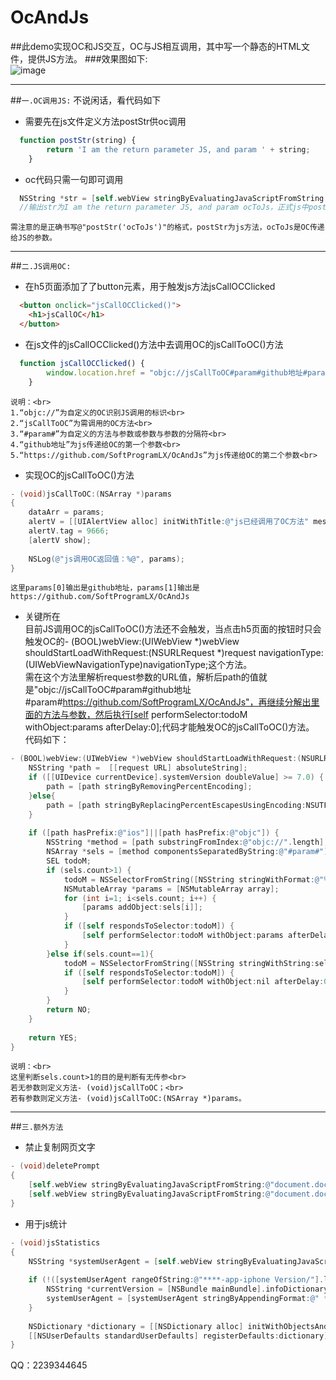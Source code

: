 # OcAndJs
##此demo实现OC和JS交互，OC与JS相互调用，其中写一个静态的HTML文件，提供JS方法。
###效果图如下:<br>
![image](https://github.com/SoftProgramLX/OcAndJs/blob/master/OcAndJs/screen.png)
<br>

-----

##`一.OC调用JS:`
  不说闲话，看代码如下
* 需要先在js文件定义方法postStr供oc调用
```javascript
  function postStr(string) {
		return 'I am the return parameter JS, and param ' + string;
	}
```
* oc代码只需一句即可调用

```objective-c
  NSString *str = [self.webView stringByEvaluatingJavaScriptFromString:@"postStr('ocToJs')"];
  //输出str为I am the return parameter JS, and param ocToJs，正式js中postStr方法的返回值。
```
	需注意的是正确书写@"postStr('ocToJs')"的格式，postStr为js方法，ocToJs是OC传递给JS的参数。

-----

##`二.JS调用OC:`
* 在h5页面添加了了button元素，用于触发js方法jsCallOCClicked
```html
  <button onclick="jsCallOCClicked()">
    <h1>jsCallOC</h1>
  </button>
```
* 在js文件的jsCallOCClicked()方法中去调用OC的jsCallToOC()方法
```javascript
  function jsCallOCClicked() {
		window.location.href = "objc://jsCallToOC#param#github地址#param#https://github.com/SoftProgramLX/OcAndJs";
	}
```
	说明：<br>
	1.“objc://”为自定义的OC识别JS调用的标识<br>
	2.“jsCallToOC”为需调用的OC方法<br>
	3.“#param#”为自定义的方法与参数或参数与参数的分隔符<br>
	4.“github地址”为js传递给OC的第一个参数<br>
	5.“https://github.com/SoftProgramLX/OcAndJs”为js传递给OC的第二个参数<br>

* 实现OC的jsCallToOC()方法

```objective-c
- (void)jsCallToOC:(NSArray *)params
{
    dataArr = params;
    alertV = [[UIAlertView alloc] initWithTitle:@"js已经调用了OC方法" message:@"查看控制台的信息，点击取消会再触发OC调用js" delegate:self cancelButtonTitle:@"取消" otherButtonTitles:@"确定", nil];
    alertV.tag = 9666;
    [alertV show];
    
    NSLog(@"js调用OC返回值：%@", params);
}
```
	这里params[0]输出是github地址，params[1]输出是https://github.com/SoftProgramLX/OcAndJs

* 关键所在<br>
	目前JS调用OC的jsCallToOC()方法还不会触发，当点击h5页面的按钮时只会触发OC的- (BOOL)webView:(UIWebView *)webView shouldStartLoadWithRequest:(NSURLRequest *)request navigationType:(UIWebViewNavigationType)navigationType;这个方法。<br>
	需在这个方法里解析request参数的URL值，解析后path的值就是"objc://jsCallToOC#param#github地址#param#https://github.com/SoftProgramLX/OcAndJs"，再继续分解出里面的方法与参数，然后执行[self performSelector:todoM withObject:params afterDelay:0];代码才能触发OC的jsCallToOC()方法。<br>
代码如下：<br>

```objective-c
- (BOOL)webView:(UIWebView *)webView shouldStartLoadWithRequest:(NSURLRequest *)request navigationType:(UIWebViewNavigationType)navigationType{
    NSString *path =  [[request URL] absoluteString];
    if ([[UIDevice currentDevice].systemVersion doubleValue] >= 7.0) {
        path = [path stringByRemovingPercentEncoding];
    }else{
        path = [path stringByReplacingPercentEscapesUsingEncoding:NSUTF8StringEncoding];
    }
    
    if ([path hasPrefix:@"ios"]||[path hasPrefix:@"objc"]) {
        NSString *method = [path substringFromIndex:@"objc://".length];
        NSArray *sels = [method componentsSeparatedByString:@"#param#"];
        SEL todoM;
        if (sels.count>1) {
            todoM = NSSelectorFromString([NSString stringWithFormat:@"%@:",sels[0]]);
            NSMutableArray *params = [NSMutableArray array];
            for (int i=1; i<sels.count; i++) {
                [params addObject:sels[i]];
            }
            if ([self respondsToSelector:todoM]) {
                [self performSelector:todoM withObject:params afterDelay:0];
            }
        }else if(sels.count==1){
            todoM = NSSelectorFromString([NSString stringWithString:sels[0]]);
            if ([self respondsToSelector:todoM]) {
                [self performSelector:todoM withObject:nil afterDelay:0];
            }
        }
        return NO;
    }
    
    return YES;
}
```
	说明：<br>
	这里判断sels.count>1的目的是判断有无传参<br>
	若无参数则定义方法- (void)jsCallToOC；<br>
	若有参数则定义方法- (void)jsCallToOC:(NSArray *)params。

-----

##`三.额外方法`
* 禁止复制网页文字

```objective-c
- (void)deletePrompt
{
    [self.webView stringByEvaluatingJavaScriptFromString:@"document.documentElement.style.webkitUserSelect='none';"];
    [self.webView stringByEvaluatingJavaScriptFromString:@"document.documentElement.style.webkitTouchCallout='none';"];
}
```
* 用于js统计

```objective-c
- (void)jsStatistics
{
    NSString *systemUserAgent = [self.webView stringByEvaluatingJavaScriptFromString:@"navigator.userAgent"];
    
    if (!([systemUserAgent rangeOfString:@"****-app-iphone Version/"].length > 0)) {
        NSString *currentVersion = [NSBundle mainBundle].infoDictionary[(__bridge NSString *)kCFBundleVersionKey];
        systemUserAgent = [systemUserAgent stringByAppendingFormat:@" ***-app-iphone Version/%@", currentVersion];
    }
    
    NSDictionary *dictionary = [[NSDictionary alloc] initWithObjectsAndKeys:systemUserAgent, @"UserAgent", nil];
    [[NSUserDefaults standardUserDefaults] registerDefaults:dictionary];
}
```
QQ：2239344645

